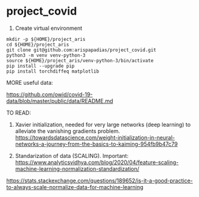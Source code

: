 # project_covid

1. Create virtual environment
```
mkdir -p ${HOME}/project_aris
cd ${HOME}/project_aris
git clone git@github.com:arispapadias/project_covid.git
python3 -m venv venv-python-3
source ${HOME}/project_aris/venv-python-3/bin/activate
pip install --upgrade pip
pip install torchdiffeq matplotlib
```


MORE useful data:

https://github.com/owid/covid-19-data/blob/master/public/data/README.md



TO READ:
1. Xavier initialization, needed for very large networks (deep learning) to alleviate the vanishing gradients problem.
https://towardsdatascience.com/weight-initialization-in-neural-networks-a-journey-from-the-basics-to-kaiming-954fb9b47c79

2. Standarization of data (SCALING). Important:
https://www.analyticsvidhya.com/blog/2020/04/feature-scaling-machine-learning-normalization-standardization/

https://stats.stackexchange.com/questions/189652/is-it-a-good-practice-to-always-scale-normalize-data-for-machine-learning



